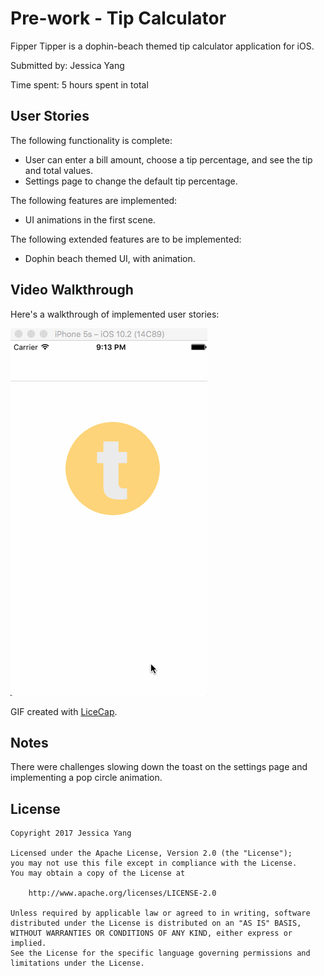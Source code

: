 # Pre-work - Tip Calculator

Fipper Tipper is a dophin-beach themed tip calculator application for iOS.

Submitted by: Jessica Yang

Time spent: 5 hours spent in total

## User Stories

The following functionality is complete:

- User can enter a bill amount, choose a tip percentage, and see the tip and total values.
- Settings page to change the default tip percentage.

The following features are implemented:
- UI animations in the first scene.

The following extended features are to be implemented:

- Dophin beach themed UI, with animation.

## Video Walkthrough 

Here's a walkthrough of implemented user stories:

<img src='https://github.com/jessica-s-yang/FlipperTipper/blob/master/FlipperTipper.gif' title='Video Walkthrough' width='' alt='Video Walkthrough' />


GIF created with [LiceCap](http://www.cockos.com/licecap/).

## Notes

There were challenges slowing down the toast on the settings page and implementing a pop circle animation.

## License

    Copyright 2017 Jessica Yang

    Licensed under the Apache License, Version 2.0 (the "License");
    you may not use this file except in compliance with the License.
    You may obtain a copy of the License at

        http://www.apache.org/licenses/LICENSE-2.0

    Unless required by applicable law or agreed to in writing, software
    distributed under the License is distributed on an "AS IS" BASIS,
    WITHOUT WARRANTIES OR CONDITIONS OF ANY KIND, either express or implied.
    See the License for the specific language governing permissions and
    limitations under the License.

